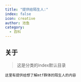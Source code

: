 ```yaml
---
title: "提供给陌生人:"
index: false
icon: creative
author: 池鱼
category:
  - 百科
---
```


## 关于
> 这是分类的index默认目录<br>

    这里有提供给想了解mtf群体的陌生人的内容
